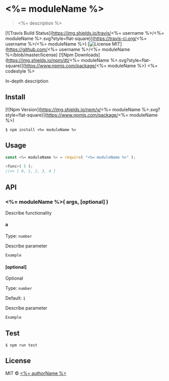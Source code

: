 # <%= moduleName %>

> <%= description %>

[![Travis Build Status](https://img.shields.io/travis/<%= username %>/<%= moduleName %>.svg?style=flat-square)](https://travis-ci.org/<%= username %>/<%= moduleName %>)
[![License MIT](https://img.shields.io/badge/license-MIT-green.svg?style=flat-square)](https://github.com/<%= username %>/<%= moduleName %>/blob/master/license)
[![Npm Downloads](https://img.shields.io/npm/dt/<%= moduleName %>.svg?style=flat-square)](https://www.npmjs.com/package/<%= moduleName %>)
<%= codestyle %>

In-depth description

## Install

[![Npm Version](https://img.shields.io/npm/v/<%= moduleName %>.svg?style=flat-square)](https://www.npmjs.com/package/<%= moduleName %>)

```
$ npm install <%= moduleName %>
```

## Usage

```js
const <%= moduleName %> = require( "<%= moduleName %>" );

<func>( 5 );
//=> [ 0, 1, 2, 3, 4 ]
```


## API

### <%= moduleName %>( args, [optional] )

Describe functionality

#### a

Type: `number`

Describe parameter

```js
Example
```

#### [optional]

Optional

Type: `number`

Default: `1`

Describe parameter

```js
Example
```

## Test

```
$ npm run test
```

## License

MIT © [<%= authorName %>](<%= authorUrl %>)
